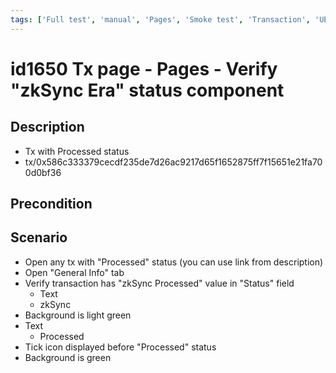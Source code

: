 ```yaml
---
tags: ['Full test', 'manual', 'Pages', 'Smoke test', 'Transaction', 'UEXP-4264', 'Active']
---
```


# id1650 Tx page - Pages - Verify "zkSync Era" status component

## Description
  - Tx with Processed status
  - tx/0x586c333379cecdf235de7d26ac9217d65f1652875ff7f15651e21fa700d0bf36

## Precondition


## Scenario
- Open any tx with "Processed" status (you can use link from description)
- Open "General Info" tab
- Verify transaction has "zkSync Processed" value in "Status" field
    - Text
    - zkSync
- Background is light green
- Text
    - Processed
- Tick icon displayed before "Processed" status
- Background is green
